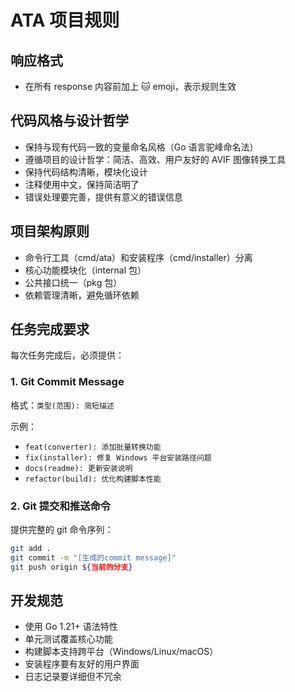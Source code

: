 # ATA 项目规则

## 响应格式
- 在所有 response 内容前加上 🐱 emoji，表示规则生效

## 代码风格与设计哲学
- 保持与现有代码一致的变量命名风格（Go 语言驼峰命名法）
- 遵循项目的设计哲学：简洁、高效、用户友好的 AVIF 图像转换工具
- 保持代码结构清晰，模块化设计
- 注释使用中文，保持简洁明了
- 错误处理要完善，提供有意义的错误信息

## 项目架构原则
- 命令行工具（cmd/ata）和安装程序（cmd/installer）分离
- 核心功能模块化（internal 包）
- 公共接口统一（pkg 包）
- 依赖管理清晰，避免循环依赖

## 任务完成要求
每次任务完成后，必须提供：

### 1. Git Commit Message
格式：`类型(范围): 简短描述`

示例：
- `feat(converter): 添加批量转换功能`
- `fix(installer): 修复 Windows 平台安装路径问题`
- `docs(readme): 更新安装说明`
- `refactor(build): 优化构建脚本性能`

### 2. Git 提交和推送命令
提供完整的 git 命令序列：
```bash
git add .
git commit -m "[生成的commit message]"
git push origin ${当前的分支}
```

## 开发规范
- 使用 Go 1.21+ 语法特性
- 单元测试覆盖核心功能
- 构建脚本支持跨平台（Windows/Linux/macOS）
- 安装程序要有友好的用户界面
- 日志记录要详细但不冗余